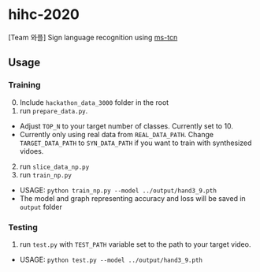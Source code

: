 # hihc-2020

[Team 와플] Sign language recognition using [ms-tcn](https://github.com/yabufarha/ms-tcn)

## Usage

### Training

0. Include `hackathon_data_3000` folder in the root
1. run `prepare_data.py`.

- Adjust `TOP_N` to your target number of classes. Currently set to 10.
- Currently only using real data from `REAL_DATA_PATH`. Change `TARGET_DATA_PATH` to `SYN_DATA_PATH` if you want to train with synthesized vidoes.

2. run `slice_data_np.py`
3. run `train_np.py`

- USAGE: `python train_np.py --model ../output/hand3_9.pth`
- The model and graph representing accuracy and loss will be saved in `output` folder

### Testing

1. run `test.py` with `TEST_PATH` variable set to the path to your target video.

- USAGE: `python test.py --model ../output/hand3_9.pth`
